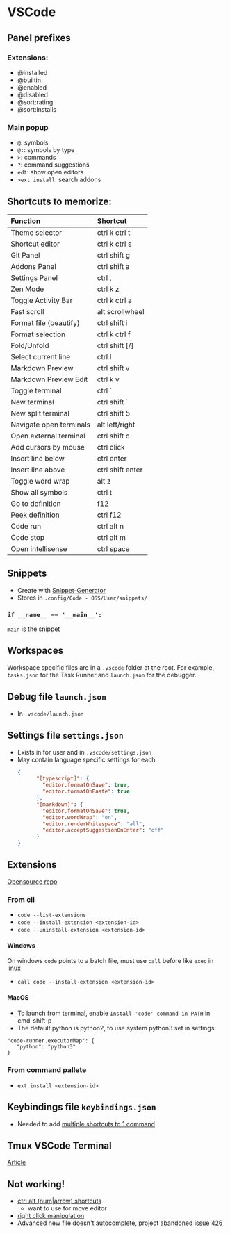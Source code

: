 # VSCode
## Panel prefixes
### Extensions:
- @installed
- @builtin
- @enabled
- @disabled
- @sort:rating
- @sort:installs

### Main popup
- `@`: symbols
- `@:`: symbols by type
- `>`: commands
- `?`: command suggestions
- `edt`: show open editors
- `>ext install`: search addons

## Shortcuts to memorize:
| Function | Shortcut |
| :- | :- |
| Theme selector | ctrl k ctrl t |
| Shortcut editor | ctrl k ctrl s |
| Git Panel | ctrl shift g |
| Addons Panel | ctrl shift a |
| Settings Panel | ctrl , |
| Zen Mode | ctrl k z |
| Toggle Activity Bar | ctrl k ctrl a |
| Fast scroll | alt scrollwheel |
| Format file (beautify) | ctrl shift i |
| Format selection | ctrl k ctrl f |
| Fold/Unfold | ctrl shift [/] |
| Select current line | ctrl l |
| Markdown Preview | ctrl shift v |
| Markdown Preview Edit | ctrl k v |
| Toggle terminal | ctrl ` |
| New terminal | ctrl shift ` |
| New split terminal | ctrl shift 5 |
| Navigate open terminals | alt left/right |
| Open external terminal | ctrl shift c |
| Add cursors by mouse | ctrl click |
| Insert line below | ctrl enter |
| Insert line above | ctrl shift enter |
| Toggle word wrap | alt z |
| Show all symbols | ctrl t |
| Go to definition | f12 |
| Peek definition | ctrl f12 |
| Code run | ctrl alt n |
| Code stop | ctrl alt m |
| Open intellisense | ctrl space |

## Snippets
- Create with [Snippet-Generator](https://snippet-generator.app)
- Stores in `.config/Code - OSS/User/snippets/`

### `if __name__ == '__main__':`
`main` is the snippet

## Workspaces
Workspace specific files are in a `.vscode` folder at the root. For example, `tasks.json` for the Task Runner and `launch.json` for the debugger.

## Debug file `launch.json`
- In `.vscode/launch.json`

## Settings file `settings.json`
- Exists in for user and in `.vscode/settings.json`
- May contain language specific settings for each
	```json
	{
		  "[typescript]": {
		    "editor.formatOnSave": true,
		    "editor.formatOnPaste": true
		  },
		  "[markdown]": {
		    "editor.formatOnSave": true,
		    "editor.wordWrap": "on",
		    "editor.renderWhitespace": "all",
		    "editor.acceptSuggestionOnEnter": "off"
		  }
	}
	```
## Extensions
[Opensource repo](https://open-vsx.org/)

### From cli
- `code --list-extensions`
- `code --install-extension <extension-id>`
- `code --uninstall-extension <extension-id>`

#### Windows
On windows `code` points to a batch file, must use `call` before like `exec` in linux
- `call code --install-extension <extension-id>`

#### MacOS
 - To launch from terminal, enable `Install 'code' command in PATH` in cmd-shift-p
 - The default python is python2, to use system python3 set in settings:
 ```
"code-runner.executorMap": {
	"python": "python3"
}
 ```
	
### From command pallete
- `ext install <extension-id>`

## Keybindings file `keybindings.json`
- Needed to add [multiple shortcuts to 1 command](https://stackoverflow.com/a/45384050)

## Tmux VSCode Terminal
[Article](https://medium.com/@joaomoreno/persistent-terminal-sessions-in-vs-code-8fc469ed6b41)

## Not working!
- [ctrl alt (num|arrow) shortcuts](https://github.com/Microsoft/vscode/issues/68787)
	- want to use for move editor
- [right click manipulation](https://github.com/Microsoft/vscode/issues/3130)
- Advanced new file doesn't autocomplete, project abandoned [issue 426](https://github.com/Microsoft/vscode/issues/426)